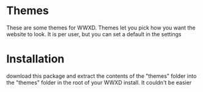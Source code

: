 # Themes
These are some themes for WWXD. Themes let you pick how you want the website to look. It is per user, but you can set a default in the settings

# Installation
download this package and extract the contents of the "themes" folder into the "themes" folder in the root of your WWXD install. It couldn't be easier
